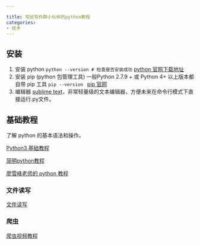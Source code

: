 ```yaml
---

title: 写给写作群小伙伴的python教程
categories: 
- 技术
---
```

## 安装
1. 安装 python
`python --version # 检查是否安装成功` 
[python 官网下载地址](https://www.python.org/downloads/)
2. 安装 pip (python 包管理工具) 一般Python 2.7.9 + 或 Python 4+ 以上版本都自带 pip 工具 `pip --version `  [pip 官网](https://pypi.org/project/pip/)
3. 编辑器 [sublime text](https://www.sublimetext.com/3)，非常轻量级的文本编辑器，方便未来在命令行模式下直接运行.py文件。

## 基础教程
了解 python 的基本语法和操作。

[Python3 基础教程](https://morvanzhou.github.io/tutorials/python-basic/basic/)

[简明python教程](http://www.kuqin.com/abyteofpython_cn/)

[廖雪峰老师的 python 教程](https://www.liaoxuefeng.com/wiki/0014316089557264a6b348958f449949df42a6d3a2e542c000)

### 文件读写
[文件读写](https://www.liaoxuefeng.com/wiki/0014316089557264a6b348958f449949df42a6d3a2e542c000/001431917715991ef1ebc19d15a4afdace1169a464eecc2000)

### 爬虫
[爬虫视频教程](https://morvanzhou.github.io/tutorials/data-manipulation/scraping/)

